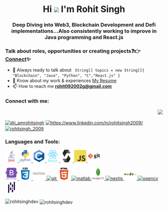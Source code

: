 <h1 align="center">Hi <img src="https://raw.githubusercontent.com/iampavangandhi/iampavangandhi/master/gifs/Hi.gif" width="30px"> I'm Rohit Singh</h1>
<h3 align="center">Deep Diving into Web3, Blockchain Development and Defi implementations...Also consistently working to improve in Java programming and React.js</h3>


### Talk about roles, opportunities or creating projects:question::point_right:[Connect](#Connect):sparkles: 
- 💬 Always ready to talk about ``` String[] topics = new String[]{ "Blockchain", "Java", "Python", "C","React.js" }```
- 📄 Know about my work & experiences [My Resume](https://drive.google.com/file/d/1ukG9Zwl7pcFSJv_goHclol2rUHK_LASC/view?usp=sharing)
- 📫 How to reach me **rohit092002g@gmail.com** 

<h3 id="Connect" align="left">Connect with me:</h3> <p width="150" heigth="100" align="right"><img src="https://user-images.githubusercontent.com/77334757/181923648-b8218db4-6e94-45dd-9313-a6fe5ba1d3a8.gif"/></p>
<p align="left">
<a href="https://twitter.com/@i_amrohitsingh" target="blank"><img align="center" src="https://raw.githubusercontent.com/rahuldkjain/github-profile-readme-generator/master/src/images/icons/Social/twitter.svg" alt="@i_amrohitsingh" height="30" width="40" /></a>
<a href="https://linkedin.com/in/https://www.linkedin.com/in/rohitsingh2009/" target="blank"><img align="center" src="https://raw.githubusercontent.com/rahuldkjain/github-profile-readme-generator/master/src/images/icons/Social/linked-in-alt.svg" alt="https://www.linkedin.com/in/rohitsingh2009/" height="30" width="40" /></a>
<a href="https://instagram.com/rohitsingh_2009" target="blank"><img align="center" src="https://raw.githubusercontent.com/rahuldkjain/github-profile-readme-generator/master/src/images/icons/Social/instagram.svg" alt="rohitsingh_2009" height="30" width="40" /></a>
</p>

<h3 align="left">Languages and Tools:</h3>
<p align="left"> 
 <a href="https://docs.oracle.com/en/java/" target="_blank" rel="noreferrer"> <img src="https://github.com/devicons/devicon/blob/master/icons/java/java-original-wordmark.svg" alt="aws" width="40" height="40"/> </a> <a href="https://docs.python.org/3/" target="_blank" rel="noreferrer"> <img src="https://github.com/devicons/devicon/blob/master/icons/python/python-original-wordmark.svg" alt="python" width="40" height="40"/> </a><a href="https://www.cprogramming.com/" target="_blank" rel="noreferrer"> <img src="https://raw.githubusercontent.com/devicons/devicon/master/icons/c/c-original.svg" alt="c" width="40" height="40"/> </a> <a href="https://reactjs.org/" target="_blank" rel="noreferrer"> <img src="https://raw.githubusercontent.com/devicons/devicon/master/icons/react/react-original-wordmark.svg" alt="react" width="40" height="40"/> </a> <a href="https://docs.soliditylang.org/en/v0.8.15/" target="_blank" rel="noreferrer"> <img src="https://github.com/devicons/devicon/blob/master/icons/solidity/solidity-original.svg" alt="solidity" width="40" height="40"/> </a> <a href="https://developer.mozilla.org/en-US/docs/Web/JavaScript" target="_blank" rel="noreferrer"> <img src="https://raw.githubusercontent.com/devicons/devicon/master/icons/javascript/javascript-original.svg" alt="javascript" width="40" height="40"/> </a> <a href="https://git-scm.com/doc" target="_blank" rel="noreferrer"> <img src="https://github.com/devicons/devicon/blob/master/icons/git/git-original-wordmark.svg" alt="javascript" width="40" height="40"/> </a>
  
 <a href="https://getbootstrap.com" target="_blank" rel="noreferrer"> <img src="https://raw.githubusercontent.com/devicons/devicon/master/icons/bootstrap/bootstrap-plain-wordmark.svg" alt="bootstrap" width="40" height="40"/> </a>  <a href="https://www.w3schools.com/css/" target="_blank" rel="noreferrer"> <img src="https://raw.githubusercontent.com/devicons/devicon/master/icons/css3/css3-original-wordmark.svg" alt="css3" width="40" height="40"/> </a> <a href="https://expressjs.com" target="_blank" rel="noreferrer"> <img src="https://raw.githubusercontent.com/devicons/devicon/master/icons/express/express-original-wordmark.svg" alt="express" width="40" height="40"/> </a> <a href="https://git-scm.com/" target="_blank" rel="noreferrer"> <img src="https://www.vectorlogo.zone/logos/git-scm/git-scm-icon.svg" alt="git" width="40" height="40"/> </a> <a href="https://www.w3.org/html/" target="_blank" rel="noreferrer"> <img src="https://raw.githubusercontent.com/devicons/devicon/master/icons/html5/html5-original-wordmark.svg" alt="html5" width="40" height="40"/> </a>  <a href="https://www.mathworks.com/" target="_blank" rel="noreferrer"> <img src="https://upload.wikimedia.org/wikipedia/commons/2/21/Matlab_Logo.png" alt="matlab" width="40" height="40"/> </a> <a href="https://www.mongodb.com/" target="_blank" rel="noreferrer"> <img src="https://raw.githubusercontent.com/devicons/devicon/master/icons/mongodb/mongodb-original-wordmark.svg" alt="mongodb" width="40" height="40"/> </a> <a href="https://nextjs.org/" target="_blank" rel="noreferrer"> <img src="https://cdn.worldvectorlogo.com/logos/nextjs-2.svg" alt="nextjs" width="40" height="40"/> </a> <a href="https://nodejs.org" target="_blank" rel="noreferrer"> <img src="https://raw.githubusercontent.com/devicons/devicon/master/icons/nodejs/nodejs-original-wordmark.svg" alt="nodejs" width="40" height="40"/> </a> <a href="https://opencv.org/" target="_blank" rel="noreferrer"> <img src="https://www.vectorlogo.zone/logos/opencv/opencv-icon.svg" alt="opencv" width="40" height="40"/> </a> <a href="https://pandas.pydata.org/" target="_blank" rel="noreferrer"> <img src="https://raw.githubusercontent.com/devicons/devicon/2ae2a900d2f041da66e950e4d48052658d850630/icons/pandas/pandas-original.svg" alt="pandas" width="40" height="40"/> </a> </p>

<p><img align="left" src="https://github-readme-stats.vercel.app/api/top-langs?username=rohitsinghdev&show_icons=true&locale=en&layout=compact" alt="rohitsinghdev" /></p>

<p>&nbsp;<img align="center" src="https://github-readme-stats.vercel.app/api?username=rohitsinghdev&show_icons=true&locale=en" alt="rohitsinghdev" /></p>
